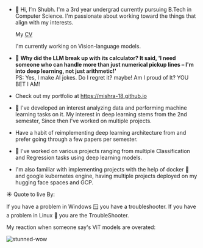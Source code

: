 - 👋 Hi, I’m Shubh. I'm a 3rd year undergrad currently pursuing B.Tech in Computer Science. I'm passionate about working toward the things that align with my interests.
  
  My [CV](https://drive.google.com/file/d/16HajwZxvb1KlCIqZGn1xT3VoFxfUP20v/view?usp=sharing)

  I'm currently working on Vision-language models.
  
- 👀 **Why did the LLM break up with its calculator? It said, 'I need someone who can handle more than just numerical pickup lines – I'm into deep learning, not just arithmetic!'**  
PS: Yes, I make AI jokes. Do I regret it? maybe! Am I proud of It? YOU BET I AM!
  
- Check out my portfolio at https://mishra-18.github.io   
  
- 🌱 I've developed an interest analyzing data and performing machine learning tasks on it. My interest in deep learning stems from the 2nd semester, Since then I've worked on multiple projects.

-   Have a habit of reimplementing deep learning architecture from and prefer going through a few papers per semester.
  
- 💞️ I've worked on various projects ranging from multiple Classification and Regression tasks using deep learning models.


-    I'm also familiar with implementing projects with the help of docker 🐋 and google kubernetes engine, having multiple projects deployed on my hugging face spaces and GCP.


☀️ Quote to live By: 

If you have a problem in Windows 🪟 you have a troubleshooter. If you have a problem in Linux 🐧 you are the TroubleShooter.
<!---
Mishra-18/Mishra-18 is a ✨ special ✨ repository because its `README.md` (this file) appears on your GitHub profile.
You can click the Preview link to take a look at your changes.
--->

My reaction when someone say's ViT models are overated:

![stunned-wow](https://github.com/mishra-18/mishra-18/assets/155224614/83948e3f-4adf-4a78-a91d-33c10a24910a)
